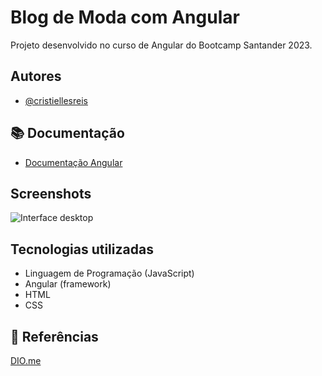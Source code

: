 # Blog de Moda com Angular

Projeto desenvolvido no curso de Angular do Bootcamp Santander 2023.

## Autores

- [@cristiellesreis](https://github.com/cristiellesreis)

## 📚 Documentação

- [Documentação Angular](https://angular.io/docs)

## Screenshots

![Interface desktop](https://via.placeholder.com/900x500?text=App+Screenshot+Here)

## Tecnologias utilizadas

- Linguagem de Programação (JavaScript)
- Angular (framework)
- HTML
- CSS

## 🔎 Referências 
[DIO.me](https://www.dio.me/)
